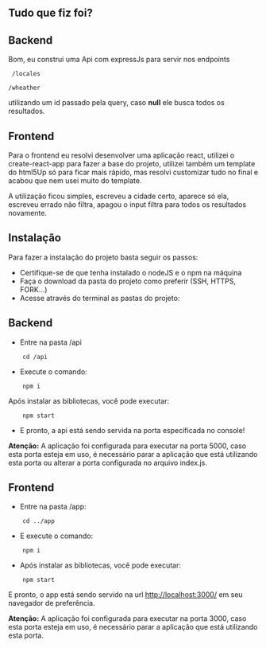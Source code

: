 ## Tudo que fiz foi?

## Backend
Bom, eu construi uma Api com expressJs para servir nos endpoints

```
 /locales
```
```
/wheather
```

utilizando um id passado pela query, caso **null** ele busca todos os resultados.

## Frontend
Para o frontend eu resolvi desenvolver uma aplicação react, utilizei o create-react-app para fazer a base do projeto,
utilizei também um template do html5Up só para ficar mais rápido, mas resolvi customizar tudo no final e acabou que nem usei
muito do template.

A utilização ficou simples, escreveu a cidade certo, aparece só ela, escreveu errado não filtra, apagou o input filtra para todos 
os resultados novamente.

## Instalação

Para fazer a instalação do projeto basta seguir os passos:

- Certifique-se de que tenha instalado o nodeJS e o npm na máquina
- Faça o download da pasta do projeto como preferir (SSH, HTTPS, FORK...)
- Acesse através do terminal as pastas do projeto:

## Backend

- Entre na pasta /api

```
    cd /api
```

- Execute o comando: 

```
    npm i
```

Após instalar as bibliotecas, você pode executar:

```
    npm start
```

- E pronto, a api está sendo servida na porta especificada no console!

**Atenção:** A aplicação foi configurada para executar na porta 5000, caso esta porta esteja em uso, é necessário 
parar a aplicação que está utilizando esta porta ou alterar a porta configurada no arquivo index.js.

## Frontend

- Entre na pasta /app:

```
    cd ../app
```
- E execute o comando:

```
    npm i
```

- Após instalar as bibliotecas, você pode executar:

```
    npm start
```

E pronto, o app está sendo servido na url [http://localhost:3000/](http://localhost:3000/) em seu navegador de preferência.

**Atenção:**  A aplicação foi configurada para executar na porta 3000, caso esta porta esteja em uso, é necessário 
parar a aplicação que está utilizando esta porta.
